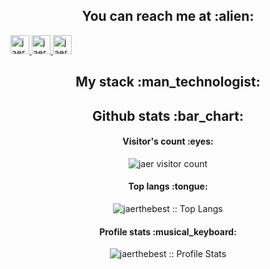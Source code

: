 <h2 align="center">You can reach me at :alien:</h2>



  <a href="https://t.me/JaerXD">
    <img src="https://www.vectorlogo.zone/logos/telegram/telegram-icon.svg" 
    alt="jaer telegram profile" height="30" width="30">
  </a>

  <a href="https://youtube.com/jaer1337">
    <img src="  https://www.vectorlogo.zone/logos/youtube/youtube-icon.svg" 
    alt="jaer yt profile" height="30" width="30">
  </a>
  
  <a href="https://www.instagram.com/milan1337_/">
    <img src="https://www.vectorlogo.zone/logos/instagram/instagram-icon.svg" alt="jaer Instagram Profile" height="30" width="30">
  </a>
</p>


<h2 align="center">My stack :man_technologist:</h2>


<h2 align="center">Github stats :bar_chart:</h2>

<h4 align="center">Visitor's count :eyes:</h4>

<p align="center"><img src="https://profile-counter.glitch.me/JaerTheBest/count.svg" alt="jaer visitor count" /></p>

<h4 align="center">Top langs :tongue:</h4>

<p align="center"><img src="https://github-readme-stats.vercel.app/api/top-langs/?username=jaerthebest&langs_count=10&theme=flat&layout=compact" alt="jaerthebest :: Top Langs" /></p>

<h4 align="center">Profile stats :musical_keyboard:</h4>

<p align="center"><img src="https://github-readme-stats.vercel.app/api?username=jaerthebest" alt="jaerthebest :: Profile Stats" /></p>
